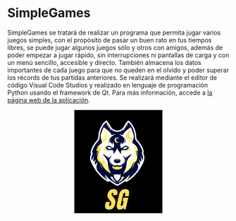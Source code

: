 # SimpleGames
SimpleGames se tratará de realizar un programa que permita jugar varios juegos simples, con el propósito de pasar un buen rato en tus tiempos libres, se puede jugar algunos juegos sólo y otros con amigos, además de poder empezar a jugar rápido, sin interrupciones ni pantallas de carga y con un menú sencillo, accesible y directo. También almacena los datos importantes de cada juego para que no queden en el olvido y poder superar los récords de tus partidas anteriores. Se realizará mediante el editor de código Visual Code Studios y realizado en lenguaje de programación Python usando el framework de Qt. 
Para más información, accede a [la página web de la aplicación](https://danielmera2912.github.io/SimpleGames/).


<p align="center">
  <img width="200" src="logo/sg.png" alt="Material Bread logo">
</p>
